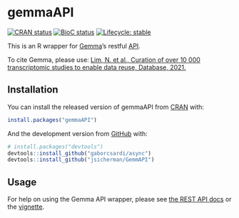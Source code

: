 
<!-- README.md is generated from README.Rmd. Please edit that file -->

# gemmaAPI

<!-- badges: start -->

[![CRAN
status](https://www.r-pkg.org/badges/version/gemmaAPI)](https://CRAN.R-project.org/package=gemmaAPI)
[![BioC
status](http://www.bioconductor.org/shields/build/release/bioc/gemmaAPI.svg)](https://bioconductor.org/checkResults/release/bioc-LATEST/gemmaAPI)
[![Lifecycle:
stable](https://img.shields.io/badge/lifecycle-stable-brightgreen.svg)](https://www.tidyverse.org/lifecycle/#stable)
<!-- badges: end -->

This is an R wrapper for [Gemma](http://gemma.msl.ubc.ca)’s restful
[API](https://gemma.msl.ubc.ca/resources/restapidocs/).

To cite Gemma, please use: [Lim, N. et al., Curation of over 10 000
transcriptomic studies to enable data reuse, Database,
2021.](https://doi.org/10.1093/database/baab006)

## Installation

You can install the released version of gemmaAPI from
[CRAN](https://CRAN.R-project.org) with:

``` r
install.packages("gemmaAPI")
```

And the development version from [GitHub](https://github.com/) with:

``` r
# install.packages("devtools")
devtools::install_github("gaborcsardi/async")
devtools::install_github("jsicherman/GemmAPI")
```

## Usage

For help on using the Gemma API wrapper, please see [the REST API
docs](https://gemma.msl.ubc.ca/resources/restapidocs/) or the
[vignette](vignettes/Usage.md).
